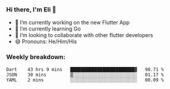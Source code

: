 ### Hi there, I'm Eli 👋
- 🔭 I’m currently working on the new Flutter App
- 🌱 I’m currently learning Go
- 🦄 I’m looking to collaborate with other flutter developers
- 😄 Pronouns: He/Him/His

### Weekly breakdown:
<!--START_SECTION:waka-->
```text
Dart    43 hrs 9 mins   ████████████████████████▓   98.71 % 
JSON    30 mins         ▒░░░░░░░░░░░░░░░░░░░░░░░░   01.17 % 
YAML    2 mins          ░░░░░░░░░░░░░░░░░░░░░░░░░   00.09 % 
```
<!--END_SECTION:waka-->

